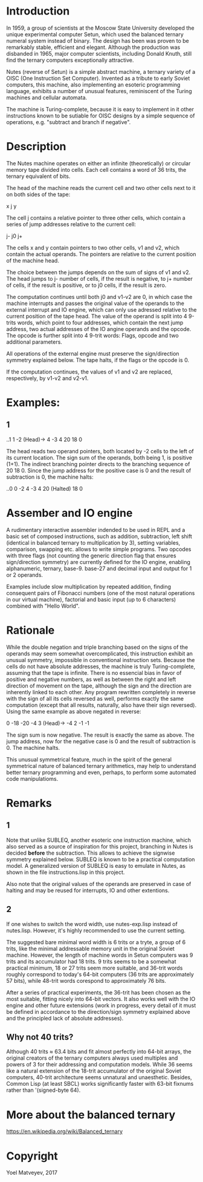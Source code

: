 # Introduction

In 1959, a group of scientists at the Moscow State University developed the unique experimental computer Setun, which used the balanced ternary numeral system instead of binary. The design has been was proven to be remarkably stable, efficient and elegant. Although the production was disbanded in 1965, major computer scientists, including Donald Knuth, still find the ternary computers exceptionally attractive.

Nutes (reverse of Setun) is a simple abstract machine, a ternary variety of a OISC (One Instruction Set Computer). Invented as a tribute to early Soviet computers,  this machine, also implementing an esoteric programming language, exhibits a number of unusual features, reminiscent of the Turing machines and cellular automata.

The machine is Turing-complete, because it is easy to implement in it other instructions known to be sutiable for OISC designs by a simple sequence of operations, e.g. "subtract and branch if negative".

# Description

The Nutes machine operates on either an infinite (theoretically) or circular memory tape divided into cells. Each cell contains a word of 36 trits, the ternary equivalent of bits.

The head of the machine reads the current cell and two other cells next to it on both sides of the tape:

x j y

The cell j contains a relative pointer to three other cells, which contain a series of jump addresses relative to the current cell:

j- j0 j+

The cells x and y contain pointers to two other cells, v1 and v2, which contain the actual operands. The pointers are relative to the current position of the machine head.

The choice between the jumps depends on the sum of signs of v1 and v2. The head jumps to j- number of cells, if the result is negative, to j+ number of cells, if the result is positive, or to j0 cells, if the result is zero. 

The computation continues until both j0 and v1-v2 are 0, in which case the machine interrupts and passes the original value of the operands to the external interrupt and IO engine, which can only use adressed relative to the current position of the tape head. The value of the operand is split into 4 9-trits words, which point to four addresses, which contain the next jump address, two actual addresses of the IO angine operands and the opcode. The opcode is further split into 4 9-trit words: Flags, opcode and two additional parameters.

All operations of the external engine must preserve the sign/direction symmetry explained below. The tape halts, if the flags or the opcode is 0.

If the computation continues, the values of v1 and v2 are replaced, respectively, by v1-v2 and v2-v1.

# Examples:

## 1 

..1 1 -2 (Head)-> 4 -3 4 20 18 0

The head reads two operand pointers, both located by -2 cells to the left of its current location. The sign sum of the operands, both being 1, is positive (1+1). The indirect branching pointer directs to the branching sequence of 20 18 0. Since the jump address for the positive case is 0 and the result of subtraction is 0, the machine halts:

..0 0 -2 4 -3 4 20 (Halted) 18 0

# Assember and IO engine

A rudimentary interactive assembler indended to be used in REPL and a basic set of composed instructions, such as addition, subtraction, left shift (identical in balanced ternary to multiplication by 3), setting variables, comparison, swapping etc. allows to write simple programs. Two opcodes with three flags (not counting the generic direction flag that ensures sign/direction symmetry) are currently defined for the IO engine, enabling alphanumeric, ternary, base-9. base-27 and decimal input and output for 1 or 2 operands.

Examples include slow multiplication by repeated addition, finding consequent pairs of Fibonacci numbers (one of the most natural operations in our virtual machine), factorial and basic input (up to 6 characters) combined with "Hello World".

# Rationale

While the double negation and triple branching based on the signs of the operands may seem somewhat overcomplicated, this instruction exhibit an unusual symmetry, impossible in conventional instruction sets. Because the cells do not have absolute addresses, the machine is truly Turing-complete, assuming that the tape is infinite. There is no essencial bias in favor of positive and negative numbers, as well as between the right and left direction of movement on the tape, although the sign and the direction are inherently linked to each other. Any program rewritten completely in reverse with the sign of all its cells reversed as well, performs exactly the same computation (except that all results, naturally, also have their sign reversed). Using the same example as above negated in reverse:

0 -18 -20 -4 3 (Head)-> -4 2 -1 -1

The sign sum is now negative. The result is exactly the same as above. The jump address, now for the negative case is 0 and the result of subtraction is 0. The machine halts.  

This unusual symmetrical feature, much in the spirit of the general symmetrical nature of balanced ternary arithmetics, may help to understand better ternary programming and even, perhaps, to perform some automated code manipulatioms.

# Remarks

## 1

Note that unlike SUBLEQ, another esoteric one instruction machine, which also served as a source of inspiration for this project, branching in Nutes is decided **before** the subtraction. This allows to achieve the signwise symmetry explained below. SUBLEQ is known to be a practical computation model. A generalized version of SUBLEQ is easy to emulate in Nutes, as shown in the file instructions.lisp in this project.

Also note that the original values of the operands are preserved in case of halting and may be reused for interrupts, IO and other extentions.

## 2

If one wishes to switch the word width, use nutes-exp.lisp instead of nutes.lisp. However, it's highly recommended to use the current setting.

The suggested bare minimal word width is 6 trits or a tryte, a group of 6 trits, like the minimal addressable memory unit in the original Soviet machine. However, the length of machine words in Setun computers was 9 trits and its accumulator had 18 trits. 9 trits seems to be a somewhat practical minimum, 18 or 27 trits seem more suitable, and 36-trit words roughly correspond to today's 64-bit computers (36 trits are approximately 57 bits), while 48-trit words corespond to approximately 76 bits.

After a series of practical experiments, the 36-trit has been chosen as the most suitable, fitting nicely into 64-bit vectors. It also works well with the IO engine and other future extensions (work in progress, every detail of it must be defined in accordance to the direction/sign symmetry explained above and the principled lack of absolute addresses). 

## Why not 40 trits?

Although 40 trits ≈ 63.4 bits and fit almost perfectly into 64-bit arrays, the original creators of the ternary computers always used multiples and powers of 3 for their addressing and computation models. While 36 seems like a natural extension of the 18-trit accumulator of the original Soviet computers, 40-trit architecture seems unnatural and unaesthetic. Besides, Common Lisp (at least SBCL) works significantly faster with 63-bit fixnums rather than '(signed-byte 64).

# More about the balanced ternary

https://en.wikipedia.org/wiki/Balanced_ternary

# Copyright

Yoel Matveyev, 2017
